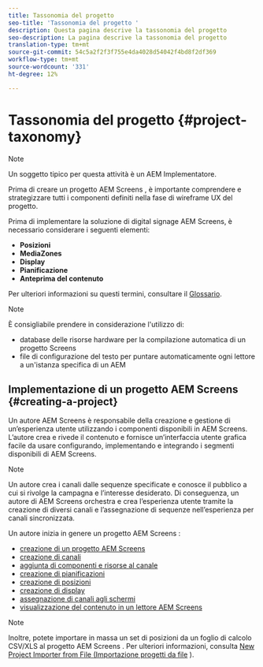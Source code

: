 ```yaml
---
title: Tassonomia del progetto
seo-title: 'Tassonomia del progetto '
description: Questa pagina descrive la tassonomia del progetto
seo-description: La pagina descrive la tassonomia del progetto
translation-type: tm+mt
source-git-commit: 54c5a2f2f3f755e4da4028d54042f4bd8f2df369
workflow-type: tm+mt
source-wordcount: '331'
ht-degree: 12%

---
```



# Tassonomia del progetto {#project-taxonomy}

>[!NOTE]
>
>Un soggetto tipico per questa attività è un AEM Implementatore.

Prima di creare un progetto AEM Screens , è importante comprendere e strategizzare tutti i componenti definiti nella fase di wireframe UX del progetto.

Prima di implementare la soluzione di digital signage  AEM Screens, è necessario considerare i seguenti elementi:

* **Posizioni**
* **MediaZones**
* **Display**
* **Pianificazione**
* **Anteprima del contenuto**

Per ulteriori informazioni su questi termini, consultare il [Glossario](https://helpx.adobe.com/experience-manager/6-5/screens/using/screens-glossary.html).

>[!NOTE]
>
>È consigliabile prendere in considerazione l&#39;utilizzo di:
>
>* database delle risorse hardware per la compilazione automatica di un progetto Screens
>* file di configurazione del testo per puntare automaticamente ogni lettore a un&#39;istanza specifica di un AEM


## Implementazione di un progetto AEM Screens  {#creating-a-project}

Un autore  AEM Screens è responsabile della creazione e gestione di un’esperienza utente utilizzando i componenti disponibili in  AEM Screens. L’autore crea e rivede il contenuto e fornisce un’interfaccia utente grafica facile da usare configurando, implementando e integrando i segmenti disponibili di  AEM Screens.

>[!NOTE]
>
>Un autore crea i canali dalle sequenze specificate e conosce il pubblico a cui si rivolge la campagna e l’interesse desiderato. Di conseguenza, un autore di AEM Screens orchestra e crea l’esperienza utente tramite la creazione di diversi canali e l’assegnazione di sequenze nell’esperienza per canali sincronizzata.

Un autore inizia in genere un progetto AEM Screens :

* [creazione di un progetto AEM Screens](https://helpx.adobe.com/experience-manager/6-5/screens/using/creating-a-screens-project.html)
* [creazione di canali](https://helpx.adobe.com/experience-manager/6-5/screens/using/managing-channels.html)
* [aggiunta di componenti e risorse al canale](https://helpx.adobe.com/experience-manager/6-5/screens/using/adding-components-to-a-channel.html)
* [creazione di pianificazioni](https://helpx.adobe.com/experience-manager/6-5/screens/using/managing-schedules.html)
* [creazione di posizioni](https://helpx.adobe.com/experience-manager/6-5/screens/using/managing-locations.html)
* [creazione di display](https://helpx.adobe.com/experience-manager/6-5/screens/using/managing-displays.html)
* [assegnazione di canali agli schermi](https://helpx.adobe.com/experience-manager/6-5/screens/using/channel-assignment.html)
* [visualizzazione del contenuto in un lettore AEM Screens](https://helpx.adobe.com/experience-manager/6-5/screens/using/working-with-screens-player.html)

>[!NOTE]
>Inoltre, potete importare in massa un set di posizioni da un foglio di calcolo CSV/XLS al progetto AEM Screens . Per ulteriori informazioni, consulta [New Project Importer from File (Importazione progetti da file](https://helpx.adobe.com/experience-manager/6-5/screens/using/project-importer.html) ).
